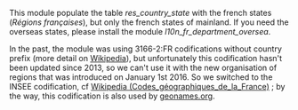 This module populate the table *res_country_state* with the french
states (*Régions françaises*), but only the french states of mainland.
If you need the overseas states, please install the module
*l10n_fr_department_oversea*.

In the past, the module was using 3166-2:FR codifications without
country prefix (more detail on
[Wikipedia](http://fr.wikipedia.org/wiki/ISO_3166-2:FR)), but
unfortunately this codification hasn't been updated since 2013, so we
can't use it with the new organisation of regions that was introduced on
January 1st 2016. So we switched to the INSEE codification, cf
[Wikipedia
(Codes_géographiques_de_la_France)](https://fr.wikipedia.org/wiki/Codes_g%C3%A9ographiques_de_la_France)
; by the way, this codification is also used by
[geonames.org](http://www.geonames.org/).
